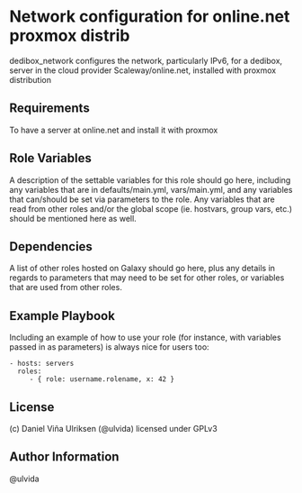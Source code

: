Network configuration for online.net proxmox distrib 
=========

dedibox_network configures the network, particularly IPv6, for a dedibox, server in the cloud provider Scaleway/online.net, installed with proxmox distribution 

Requirements
------------

To have a server at online.net and install it with proxmox

Role Variables
--------------

A description of the settable variables for this role should go here, including any variables that are in defaults/main.yml, vars/main.yml, and any variables that can/should be set via parameters to the role. Any variables that are read from other roles and/or the global scope (ie. hostvars, group vars, etc.) should be mentioned here as well.

Dependencies
------------

A list of other roles hosted on Galaxy should go here, plus any details in regards to parameters that may need to be set for other roles, or variables that are used from other roles.

Example Playbook
----------------

Including an example of how to use your role (for instance, with variables passed in as parameters) is always nice for users too:

    - hosts: servers
      roles:
         - { role: username.rolename, x: 42 }

License
-------

(c) Daniel Viña Ulriksen (@ulvida)
licensed under GPLv3

Author Information
------------------

@ulvida
